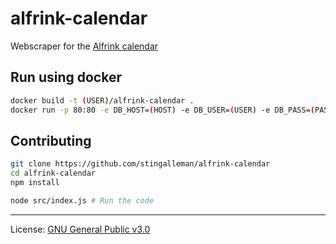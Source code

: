 # alfrink-calendar

Webscraper for the [Alfrink calendar](https://www.alfrink.nl/agenda)

## Run using docker

```bash
docker build -t (USER)/alfrink-calendar .
docker run -p 80:80 -e DB_HOST=(HOST) -e DB_USER=(USER) -e DB_PASS=(PASS) -d (USER)/alfrink-calendar
```

## Contributing

```bash
git clone https://github.com/stingalleman/alfrink-calendar
cd alfrink-calendar
npm install

node src/index.js # Run the code
```

_____
License: [GNU General Public v3.0](https://github.com/stingalleman/alfrink-calendar/blob/master/LICENSE)
